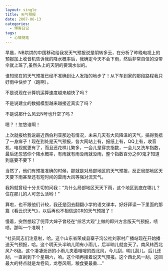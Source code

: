 ```yaml
---
layout: single
title: 天气预报
date: 2007-06-13
categories:
  - 博客日记
tags:
  - 心情随笔
---
```


早晨，NB烘烘的中国移动给我发天气预报说是阴转多云，在分析了昨晚电视上的预报加上收音机告诉我的降水概率后，我确定今天不会下雨，然后非常自信的没带伞就上班了,虽然头上的天阴的要滴水似的。

谁知现在的天气预报已经不准确到让人发指的地步了！从下车到家的那段路程我只好雨中快步了（跑啊）。

不是说现在计算机运算速度越来越快了吗？

不是说建立的数据模型越来越接近真实了吗？

不是说那什么风云N号也升空了吗？

嗯？！忽悠谁啊！

上次就报给我说最近西伯利亚那边有情况，未来几天有大风降温的天气，搞得我捂了一身痱子！现在到处是天气预报，各大网站上有，报纸上有，QQ上有，收音机、电视就更有了，而且还花样儿繁多，一会儿是穿衣指数，一会儿又洗车指数，最后还忽悠你个降水概率，有雨就有雨没雨就没雨，整个指数百分之60鬼才知道到底要不要下！

当然了，他们有预报准确的时候，那就是对局部地区的天气预报，反正局部地区天天要下雨甚至还有短时间的雷雨大风等强对流天气。

我妈就曾经十分关切的问我：“为什么局部地区天天下雨，这个地区到底在哪儿？住在那儿的人可怎么活哟！”

算啦，也不跟他们计较，我还是回去翻翻小学的语文课本，好好拜读一下里面的那篇《看云识天气》，以后再也不相信这GR的天气预报了！

慢着，突然想起了倪萍大婶子曾经在“综艺大观”上做的即兴方言版天气预报，啧啧，那叫一个准啊！

“社员同志们注意啦，哈。这个山东省荣成县寨子沟公社刘家村广播站现在开始播送天气预报，哈。这个明天头半晌儿阴有小雨儿，后半晌儿就变天了。南风转西北风7-8级。这个凄凄沥沥的小雨儿夹着嗖嗖的西北风，今儿刮，明儿刮儿，后儿还刮，一直刮到下个星期六，哈。这个咱再接着说天气预报。这个西北风一刮，这回最大的特点就是龙卷风，龙卷风啊，粮食要最重....”&nbsp;&nbsp;
